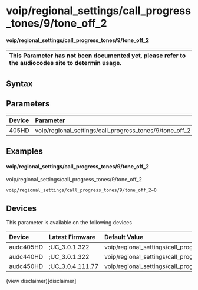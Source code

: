 ﻿---
description: voip/regional_settings/call_progress_tones/9/tone_off_2
search: false
---

# voip/regional_settings/call_progress_tones/9/tone_off_2

#### voip/regional_settings/call_progress_tones/9/tone_off_2


| This Parameter has not been documented yet, please refer to the audiocodes site to determin usage.  | 
| :--- |

## Syntax

## Parameters
|Device|Parameter|value|Description|
|:---|:---|:---|:---|
| 405HD | voip/regional_settings/call_progress_tones/9/tone_off_2 |  |  |

## Examples
#### voip/regional_settings/call_progress_tones/9/tone_off_2

voip/regional_settings/call_progress_tones/9/tone_off_2

```
voip/regional_settings/call_progress_tones/9/tone_off_2=0
```

## Devices
This parameter is available on the following devices

| Device | Latest Firmware | Default Value |
|:---|:---|:---|
| audc405HD | ;UC_3.0.1.322 | voip/regional_settings/call_progress_tones/9/tone_off_2=0 
| audc440HD | ;UC_3.0.1.322 | voip/regional_settings/call_progress_tones/9/tone_off_2=0 
| audc450HD | ;UC_3.0.4.111.77 | voip/regional_settings/call_progress_tones/9/tone_off_2=0 

(view disclaimer)[disclaimer]
